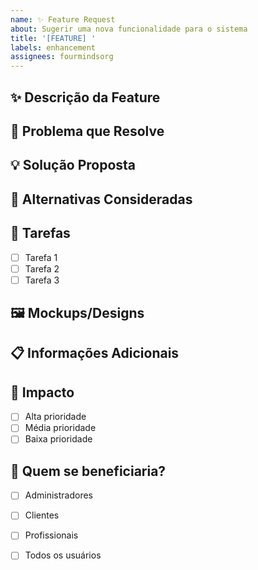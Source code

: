 ```yaml
---
name: ✨ Feature Request
about: Sugerir uma nova funcionalidade para o sistema
title: '[FEATURE] '
labels: enhancement
assignees: fourmindsorg
---
```


## ✨ Descrição da Feature

<!-- Descrição clara do que você gostaria de adicionar -->

## 🎯 Problema que Resolve

<!-- Qual problema esta feature resolve? -->

## 💡 Solução Proposta

<!-- Como você imagina que esta feature deveria funcionar? -->

## 🔄 Alternativas Consideradas

<!-- Você considerou alguma solução alternativa? -->

## 📝 Tarefas

- [ ] Tarefa 1
- [ ] Tarefa 2
- [ ] Tarefa 3

## 🖼️ Mockups/Designs

<!-- Se aplicável, adicione mockups ou designs -->

## 📋 Informações Adicionais

<!-- Qualquer outra informação relevante -->

## 🎯 Impacto

- [ ] Alta prioridade
- [ ] Média prioridade
- [ ] Baixa prioridade

## 👥 Quem se beneficiaria?

<!-- Quais usuários se beneficiariam desta feature? -->

- [ ] Administradores
- [ ] Clientes
- [ ] Profissionais
- [ ] Todos os usuários












